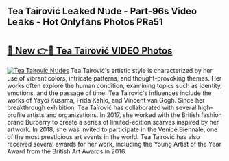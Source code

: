 ## Tea Tairović Le𝚊ked N𝚞de - Part-96s Video Le𝚊ks - Hot Onlyf𝚊ns Photos PRa51

# <h2><a href="http://ab35810.deff.icu/?id=Tea+Tairovi%c4%87">🔗 New 👉🔴 Tea Tairović VIDEO Photos</a></h2>

[![Tea Tairović N𝚞des](https://i.imgur.com/rIISA9y.gif)](http://ab35810.deff.icu/?id=Tea+Tairovi%c4%87)
Tea Tairović's artistic style is characterized by her use of vibrant colors, intricate patterns, and thought-provoking themes. Her works often explore the human condition, examining topics such as identity, emotions, and the passage of time. Tea Tairović's influences include the works of Yayoi Kusama, Frida Kahlo, and Vincent van Gogh. Since her breakthrough exhibition, Tea Tairović has collaborated with several high-profile artists and organizations. In 2017, she worked with the British fashion brand Burberry to create a series of limited-edition scarves inspired by her artwork. In 2018, she was invited to participate in the Venice Biennale, one of the most prestigious art events in the world. Tea Tairović has also received several awards for her work, including the Young Artist of the Year Award from the British Art Awards in 2016.
